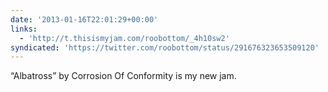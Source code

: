 ```yaml
---
date: '2013-01-16T22:01:29+00:00'
links:
  - 'http://t.thisismyjam.com/roobottom/_4h10sw2'
syndicated: 'https://twitter.com/roobottom/status/291676323653509120'
---
```

“Albatross” by Corrosion Of Conformity is my new jam. 
